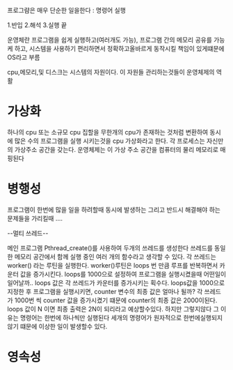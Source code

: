 프로그럄은 매우 단순한 일을한다 : 명령어 실행

1.반입 2.해석 3.실행
끝

운영체란 프로그램을 쉽게 실행하고(여러개도 가능), 프로그램 간의 메모리 공유를 가능케 하고,
시스템을 사용하기 편리하면서 정확하고올바르게 동작시킬 책임이 있게떄문에 OS라고 부름

cpu,메모리,및 디스크는 시스템의 자원이다. 이 자원들 관리하는것들이 운영체제의 역활

# 가상화

하나의 cpu 또는 소규모 cpu 집할을 무한개의 cpu가 존재하는 것처럼 변환하여 동시에 많은 수의 프로그램을 실행
시키는것을 cpu 가상화라고 한다.
각 프로세스는 자신만의 가상주소 공간을 갖는다. 운영체제는 이 가상 주소 공간을 컴퓨터의 물리 메모리로 매핑된다

# 병행성

프로그램이 한번에 많을 일을 하려할때 동시에 발생하는 그리고 반드시 해결해야 하는 문제들을 가리킬때 ....

--멀티 쓰레드--

메인 프로그램 Pthread_create()를 사용하여 두개의 쓰레드를 생성한다
쓰레드를 동일한 메모리 공간에서 함께 실행 중인 여러 개의 함수라고 생각할 수 있다.
각 쓰레드는 worker() 라는 루틴을 실행한다.
worker()루틴은 loops 번 만큼 루프를 반복하면서 카운터 값을 증가시킨다.
loops를 1000으로 설정하여 프로그램을 실행시켰을때 어떤일이 일어날까..
loops 값은 각 쓰레드가 카운터를 증가시키는 획수다.
loops값을 1000으로 지정한 후 프로그램을 실행시키면,
counter 변수의 최종 값은 얼마나 될까?
각 쓰레드가 1000번 씩 counter 값을 증가시켰기 떄문에 counter의 최종 값은 2000이된다.
loops 값이 N 이면 최종 출력은 2N이 되리라고 예상할수있다.
하지만 그렇지않다 그 이유는
명령어는 한번에 하나씩만 실행된다
세개의 명령어가 원자적으로 한번에실행되지않기 떄문에 이상한 일이 발생할수 있다.

# 영속성
